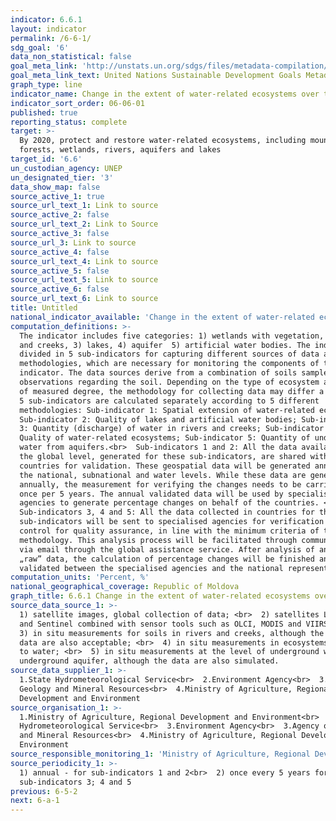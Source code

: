 ```yaml
---
indicator: 6.6.1
layout: indicator
permalink: /6-6-1/
sdg_goal: '6'
data_non_statistical: false
goal_meta_link: 'http://unstats.un.org/sdgs/files/metadata-compilation/Metadata-Goal-6.pdf'
goal_meta_link_text: United Nations Sustainable Development Goals Metadata (pdf 428kB)
graph_type: line
indicator_name: Change in the extent of water-related ecosystems over time
indicator_sort_order: 06-06-01
published: true
reporting_status: complete
target: >-
  By 2020, protect and restore water-related ecosystems, including mountains,
  forests, wetlands, rivers, aquifers and lakes
target_id: '6.6'
un_custodian_agency: UNEP
un_designated_tier: '3'
data_show_map: false
source_active_1: true
source_url_text_1: Link to source
source_active_2: false
source_url_text_2: Link to Source
source_active_3: false
source_url_3: Link to source
source_active_4: false
source_url_text_4: Link to source
source_active_5: false
source_url_text_5: Link to source
source_active_6: false
source_url_text_6: Link to source
title: Untitled
national_indicator_available: 'Change in the extent of water-related ecosystems over time, %'
computation_definitions: >-
  The indicator includes five categories: 1) wetlands with vegetation, 2) rivers
  and creeks, 3) lakes, 4) aquifer  5) artificial water bodies. The indicator is
  divided in 5 sub-indicators for capturing different sources of data and
  methodologies, which are necessary for monitoring the components of the
  indicator. The data sources derive from a combination of soils samples and
  observations regarding the soil. Depending on the type of ecosystem and type
  of measured degree, the methodology for collecting data may differ a lot. The
  5 sub-indicators are calculated separately according to 5 different
  methodologies: Sub-indicator 1: Spatial extension of water-related ecosystems;
  Sub-indicator 2: Quality of lakes and artificial water bodies; Sub-indicator
  3: Quantity (discharge) of water in rivers and creeks; Sub-indicator 4:
  Quality of water-related ecosystems; Sub-indicator 5: Quantity of underground
  water from aquifers.<br>  Sub-indicators 1 and 2: All the data available at
  the global level, generated for these sub-indicators, are shared with
  countries for validation. These geospatial data will be generated annually at
  the national, subnational and water levels. While these data are generated
  annually, the measurement for verifying the changes needs to be carried out
  once per 5 years. The annual validated data will be used by specialised
  agencies to generate percentage changes on behalf of the countries. <br> 
  Sub-indicators 3, 4 and 5: All the data collected in countries for these
  sub-indicators will be sent to specialised agencies for verification and
  control for quality assurance, in line with the minimum criteria of the
  methodology. This analysis process will be facilitated through communication
  via email through the global assistance service. After analysis of annual
  „raw” data, the calculation of percentage changes will be finished and
  validated between the specialised agencies and the national representative.
computation_units: 'Percent, %'
national_geographical_coverage: Republic of Moldova
graph_title: 6.6.1 Change in the extent of water-related ecosystems over time
source_data_source_1: >-
  1) satellite images, global collection of data; <br>  2) satellites Landsat
  and Sentinel combined with sensor tools such as OLCI, MODIS and VIIRS; <br> 
  3) in situ measurements for soils in rivers and creeks, although the simulated
  data are also acceptable; <br>  4) in situ measurements in ecosystems related
  to water; <br>  5) in situ measurements at the level of underground water from
  underground aquifer, although the data are also simulated.  
source_data_supplier_1: >-
  1.State Hydrometeorological Service<br>  2.Environment Agency<br>  3.Agency of
  Geology and Mineral Resources<br>  4.Ministry of Agriculture, Regional
  Development and Environment
source_organisation_1: >-
  1.Ministry of Agriculture, Regional Development and Environment<br>  2.State
  Hydrometeorological Service<br>  3.Environment Agency<br>  3.Agency of Geology
  and Mineral Resources<br>  4.Ministry of Agriculture, Regional Development and
  Environment
source_responsible_monitoring_1: 'Ministry of Agriculture, Regional Development and Environment'
source_periodicity_1: >-
  1) annual - for sub-indicators 1 and 2<br>  2) once every 5 years for
  sub-indicators 3; 4 and 5
previous: 6-5-2
next: 6-a-1
---
```

